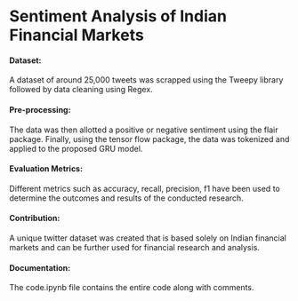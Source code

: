 # Sentiment Analysis of Indian Financial Markets

#### Dataset:
A dataset of around 25,000 tweets was scrapped using the Tweepy library followed by data cleaning using Regex. 
#### Pre-processing:
The data was then allotted a positive or negative sentiment using the flair package. Finally, using the tensor flow package, the data was tokenized and applied to the proposed GRU model. 
#### Evaluation Metrics:
Different metrics such as accuracy, recall, precision, f1 have been used to determine the outcomes and results of the conducted research. 

#### Contribution:
A unique twitter dataset was created that is based solely on Indian financial markets and can be further used for financial research and analysis.

#### Documentation:
The code.ipynb file contains the entire code along with comments.
